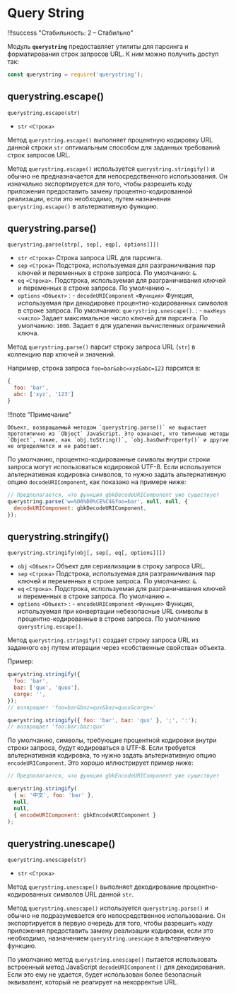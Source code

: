 # Query String

!!!success "Стабильность: 2 – Стабильно"

Модуль **`querystring`** предоставляет утилиты для парсинга и форматирования строк запросов URL. К ним можно получить доступ так:

```js
const querystring = require('querystring');
```

## querystring.escape()

```
querystring.escape(str)
```

- `str` `<Строка>`

Метод `querystring.escape()` выполняет процентную кодировку URL данной строки `str` оптимальным способом для заданных требований строк запросов URL.

Метод `querystring.escape()` используется `querystring.stringify()` и обычно не предназначается для непосредственного использования. Он изначально экспортируется для того, чтобы разрешить коду приложения предоставить замену процентно-кодированной реализации, если это необходимо, путем назначения `querystring.escape()` в альтернативную функцию.

## querystring.parse()

```
querystring.parse(strp[, sep[, eqp[, options]]])
```

- `str` `<Строка>` Строка запроса URL для парсинга.
- `sep` `<Строка>` Подстрока, используемая для разграничивания пар ключей и переменных в строке запроса. По умолчанию: `&`.
- `eq` `<Строка>`. Подстрока, используемая для разграничивания ключей и переменных в строке запроса. По умолчанию `=`.
- `options` `<Объект>`
  : - `decodeURIComponent` `<Функция>` Функция, используемая при декодировке процентно-кодированных символов в строке запроса. По умолчанию: `querystring.unescape()`.
  : - `maxKeys` `<число>` Задает максимальное число ключей для парсинга. По умолчанию: `1000`. Задает `0` для удаления вычисленных ограничений ключа.

Метод `querystring.parse()` парсит строку запроса URL (`str`) в коллекцию пар ключей и значений.

Например, строка запроса `foo=bar&abc=xyz&abc=123` парсится в:

```js
{
  foo: 'bar',
  abc: ['xyz', '123']
}
```

!!!note "Примечание"

    Объект, возвращаемый методом `querystring.parse()` не вырастает прототипично из `Object` JavaScript. Это означает, что типичные методы `Object`, такие, как `obj.toString()`, `obj.hasOwnProperty()` и другие не определяются и не работают.

По умолчанию, процентно-кодированные символы внутри строки запроса могут использоваться кодировкой UTF-8. Если используется альтернативная кодировка символов, то нужно задать альтернативную опцию `decodeURIComponent`, как показано на примере ниже:

```js
// Предполагается, что функция gbkDecodeURIComponent уже существует
querystring.parse('w=%D6%D0%CE%C4&foo=bar', null, null, {
  decodeURIComponent: gbkDecodeURIComponent,
});
```

## querystring.stringify()

```
querystring.stringify(obj[, sep[, eq[, options]]])
```

- `obj` `<Объект>` Объект для сериализации в строку запроса URL.
- `sep` `<Строка>` Подстрока, используемая для разграничивания пар ключей и переменных в строке запроса. По умолчанию: `&`.
- `eq` `<Строка>`. Подстрока, используемая для разграничивания ключей и переменных в строке запроса. По умолчанию `=`.
- `options` `<Объект>`
  : - `encodeURIComponent` `<Функция>` Функция, используемая при конвертации небезопасные URL символы в процентно-кодированные в строке запроса. По умолчанию `querystring.escape()`.

Метод `querystring.stringify()` создает строку запроса URL из заданного `obj` путем итерации через «собственные свойства» объекта.

Пример:

```js
querystring.stringify({
  foo: 'bar',
  baz: ['qux', 'quux'],
  corge: '',
});
// возвращает 'foo=bar&baz=qux&baz=quux&corge='

querystring.stringify({ foo: 'bar', baz: 'qux' }, ';', ':');
// возвращает 'foo:bar;baz:qux'
```

По умолчанию, символы, требующие процентной кодировки внутри строки запроса, будут кодироваться в UTF-8. Если требуется альтернативная кодировка, то нужно задать альтернативную опцию `encodeURIComponent`. Это хорошо иллюстрирует пример ниже:

```js
// Предполагается, что функция gbkEncodeURIComponent уже существует

querystring.stringify(
  { w: '中文', foo: 'bar' },
  null,
  null,
  { encodeURIComponent: gbkEncodeURIComponent }
);
```

## querystring.unescape()

```
querystring.unescape(str)
```

- `str` `<Строка>`

Метод `querystring.unescape()` выполняет декодирование процентно-кодированных символов URL данной `str`.

Метод `querystring.unescape()` используется `querystring.parse()` и обычно не подразумевается его непосредственное использование. Он экспортируется в первую очередь для того, чтобы разрешить коду приложения предоставить замену реализации кодировки, если это необходимо, назначением `querystring.unescape` в альтернативную функцию.

По умолчанию метод `querystring.unescape()` пытается использовать встроенный метод JavaScript `decodeURIComponent()` для декодирования. Если это ему не удается, будет использован более безопасный эквивалент, который не реагирует на некорректые URL.
